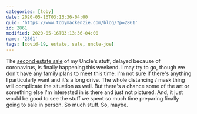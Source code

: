 ```yaml
---
categories: [toby]
date: 2020-05-16T03:13:36-04:00
guid: 'https://www.tobymackenzie.com/blog/?p=2861'
id: 2861
modified: 2020-05-16T03:13:36-04:00
name: '2861'
tags: [covid-19, estate, sale, uncle-joe]
---
```


The [second estate sale](https://www.estatesales.net/OH/Berea/44017/2509080) of my Uncle's stuff, delayed because of coronavirus, is finally happening this weekend.<!--more-->  I may try to go, though we don't have any family plans to meet this time.  I'm not sure if there's anything I particularly want and it's a long drive.  The whole distancing / mask thing will complicate the situation as well.  But there's a chance some of the art or something else I'm interested in is there and just not pictured.  And, it just would be good to see the stuff we spent so much time preparing finally going to sale in person.  So much stuff.  So, maybe.
